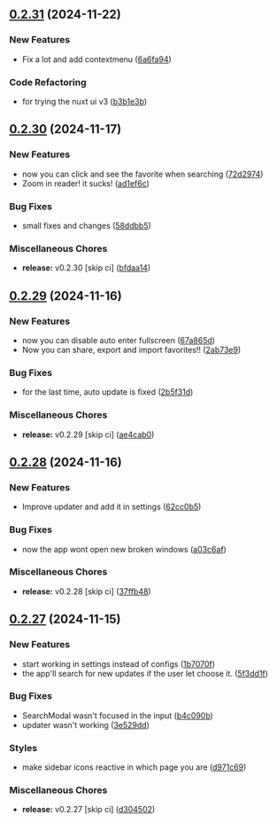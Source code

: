 ## [0.2.31](https://github.com/manga-you-know/desktop/compare/v0.2.30...v0.2.31) (2024-11-22)


### New Features

* Fix a lot and add contextmenu ([6a6fa94](https://github.com/manga-you-know/desktop/commit/6a6fa9423d7da03d6cb0ea2615fb06cb70a7a344))


### Code Refactoring

* for trying the nuxt ui v3 ([b3b1e3b](https://github.com/manga-you-know/desktop/commit/b3b1e3b482d4bf74f07dbf2c891ae2161e7f9b1b))

## [0.2.30](https://github.com/manga-you-know/desktop/compare/v0.2.29...v0.2.30) (2024-11-17)


### New Features

* now you can click and see the favorite when searching ([72d2974](https://github.com/manga-you-know/desktop/commit/72d29748d22fb03730bb1b681bdffbc13fb2be69))
* Zoom in reader! it sucks! ([ad1ef6c](https://github.com/manga-you-know/desktop/commit/ad1ef6c0e60daf2e14db9abfdf160256e6c8ac1c))


### Bug Fixes

* small fixes and changes ([58ddbb5](https://github.com/manga-you-know/desktop/commit/58ddbb5c83d454d906dfdd9ad0bc02aaa4350fb4))


### Miscellaneous Chores

* **release:** v0.2.30 [skip ci] ([bfdaa14](https://github.com/manga-you-know/desktop/commit/bfdaa141480baee7b0ec07c188c56901c14ebfca))

## [0.2.29](https://github.com/manga-you-know/desktop/compare/v0.2.28...v0.2.29) (2024-11-16)


### New Features

* now you can disable auto enter fullscreen ([67a865d](https://github.com/manga-you-know/desktop/commit/67a865d1f5ed9f77e0e82f35c3babac38c0e6014))
* Now you can share, export and import favorites!! ([2ab73e9](https://github.com/manga-you-know/desktop/commit/2ab73e99f140e5ae92872da7a62fcfd47d6c84d4))


### Bug Fixes

* for the last time, auto update is fixed ([2b5f31d](https://github.com/manga-you-know/desktop/commit/2b5f31dcf80d57f1652b7aedb22479f507ff3a1e))


### Miscellaneous Chores

* **release:** v0.2.29 [skip ci] ([ae4cab0](https://github.com/manga-you-know/desktop/commit/ae4cab0f52787b79caaf0c8f6608b1b7be0406d1))

## [0.2.28](https://github.com/manga-you-know/desktop/compare/v0.2.27...v0.2.28) (2024-11-16)


### New Features

* Improve updater  and add it in settings ([62cc0b5](https://github.com/manga-you-know/desktop/commit/62cc0b5606a46be788d25f66cd703d6637b4397d))


### Bug Fixes

* now the app wont open new broken windows ([a03c6af](https://github.com/manga-you-know/desktop/commit/a03c6af64abcb577138267a2efd7660a62798a05))


### Miscellaneous Chores

* **release:** v0.2.28 [skip ci] ([37ffb48](https://github.com/manga-you-know/desktop/commit/37ffb48ceb2226264b36e16be371ee065f2e03da))

## [0.2.27](https://github.com/manga-you-know/desktop/compare/v0.2.26...v0.2.27) (2024-11-15)


### New Features

* start working in settings instead of configs ([1b7070f](https://github.com/manga-you-know/desktop/commit/1b7070f153208d028d5e5e05bb21b39ed7602f8e))
* the app'll search for new updates if the user let choose it. ([5f3dd1f](https://github.com/manga-you-know/desktop/commit/5f3dd1f9b615d44b647dd4aa2dae948b15ea3d79))


### Bug Fixes

* SearchModal wasn't focused in the input ([b4c090b](https://github.com/manga-you-know/desktop/commit/b4c090bf29c38d1418036f4502f77783f0b2bc75))
* updater wasn't working ([3e529dd](https://github.com/manga-you-know/desktop/commit/3e529dd12662295ffd7c156abc006ad64c28463e))


### Styles

* make sidebar icons reactive in which page you are ([d971c69](https://github.com/manga-you-know/desktop/commit/d971c69230a696d21ab083ed7a787d952e591c9f))


### Miscellaneous Chores

* **release:** v0.2.27 [skip ci] ([d304502](https://github.com/manga-you-know/desktop/commit/d304502aac978e9f33314533165206cd228de8ad))

